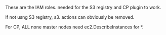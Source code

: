 These are the IAM roles. needed for the S3 registry and CP plugin to work.

If not usng S3 registry, s3. actions can obviously be removed.

For CP, ALL none master nodes need ec2.DescribeInstances for *.

